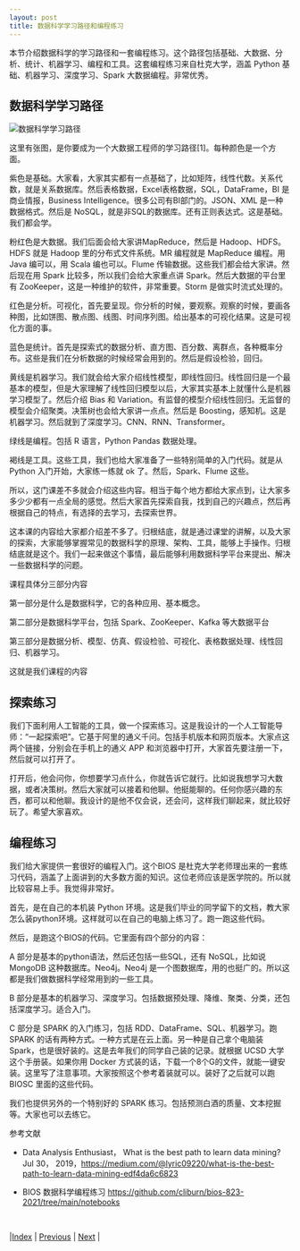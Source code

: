 ```yaml
---
layout: post
title: 数据科学学习路径和编程练习
---
```


本节介绍数据科学的学习路径和一套编程练习。这个路径包括基础、大数据、分析、统计、机器学习、编程和工具。这套编程练习来自杜克大学，涵盖 Python 基础、机器学习、深度学习、Spark 大数据编程。非常优秀。

## 数据科学学习路径

![数据科学学习路径](fig/path.webp "数据科学学习路径") 

这里有张图，是你要成为一个大数据工程师的学习路径[1]。每种颜色是一个方面。

紫色是基础。大家看，大家其实都有一点基础了，比如矩阵，线性代数。关系代数，就是关系数据库。然后表格数据，Excel表格数据，SQL，DataFrame，BI 是商业情报，Business Intelligence。很多公司有BI部门的。JSON、XML 是一种数据格式。然后是 NoSQL，就是非SQL的数据库。还有正则表达式。这是基础。我们都会学。

粉红色是大数据。我们后面会给大家讲MapReduce，然后是 Hadoop、HDFS。HDFS 就是 Hadoop 里的分布式文件系统。MR 编程就是 MapReduce 编程。用 Java 编可以，用 Scala 编也可以。Flume 传输数据。这些我们都会给大家讲。然后现在用 Spark 比较多，所以我们会给大家重点讲 Spark。然后大数据的平台里有 ZooKeeper，这是一种维护的软件，非常重要。Storm 是做实时流式处理的。

红色是分析。可视化，首先要呈现。你分析的时候，要观察。观察的时候，要画各种图，比如饼图、散点图、线图、时间序列图。给出基本的可视化结果。这是可视化方面的事。

蓝色是统计。首先是探索式的数据分析、直方图、百分数、离群点，各种概率分布。这些是我们在分析数据的时候经常会用到的。然后是假设检验，回归。

黄线是机器学习。我们就会给大家介绍线性模型，即线性回归。线性回归是一个最基本的模型，但是大家理解了线性回归模型以后，大家其实基本上就懂什么是机器学习模型了。然后介绍 Bias 和 Variation。有监督的模型介绍线性回归。无监督的模型会介绍聚类。决策树也会给大家讲一点点。然后是 Boosting，感知机。这是机器学习。然后就到了深度学习。CNN、RNN、Transformer。

绿线是编程。包括 R 语言，Python Pandas 数据处理。

褐线是工具。这些工具，我们也给大家准备了一些特别简单的入门代码。就是从 Python 入门开始，大家练一练就 ok 了。然后，Spark、Flume 这些。

所以，这门课差不多就会介绍这些内容。相当于每个地方都给大家点到，让大家多多少少都有一点全局的感觉。然后大家首先探索自我，找到自己的兴趣点，然后再根据自己的特点，有选择的去学习，去探索世界。

这本课的内容给大家都介绍差不多了。归根结底，就是通过课堂的讲解，以及大家的探索，大家能够掌握常见的数据科学的原理、架构、工具，能够上手操作。归根结底就是这个。我们一起来做这个事情，最后能够利用数据科学平台来提出、解决一些数据科学的问题。

课程具体分三部分内容

第一部分是什么是数据科学，它的各种应用、基本概念。

第二部分是数据科学平台，包括 Spark、ZooKeeper、Kafka 等大数据平台

第三部分是数据分析、模型、仿真、假设检验、可视化、表格数据处理、线性回归、机器学习。

这就是我们课程的内容

## 探索练习

我们下面利用人工智能的工具，做一个探索练习。这是我设计的一个人工智能导师：“一起探索吧”。它基于阿里的通义千问。包括手机版本和网页版本。大家点这两个链接，分别会在手机上的通义 APP 和浏览器中打开，大家首先要注册一下，然后就可以打开了。

打开后，他会问你，你想要学习点什么，你就告诉它就行。比如说我想学习大数据，或者决策树。然后大家就可以接着和他聊。他挺能聊的。任何你感兴趣的东西，都可以和他聊。我设计的是他不仅会说，还会问，这样我们聊起来，就比较好玩了。希望大家喜欢。

## 编程练习

我们给大家提供一套很好的编程入门。这个BIOS 是杜克大学老师理出来的一套练习代码，涵盖了上面讲到的大多数方面的知识。这位老师应该是医学院的。所以就比较容易上手。我觉得非常好。

首先，是在自己的本机装 Python 环境。这是我们毕业的同学留下的文档，教大家怎么装python环境。这样就可以在自己的电脑上练习了。跑一跑这些代码。

然后，是跑这个BIOS的代码。它里面有四个部分的内容：

A 部分是基本的python语法，然后还包括一些SQL，还有 NoSQL，比如说 MongoDB 这种数据库。Neo4j。Neo4j 是一个图数据库，用的也挺广的。所以这都是我们做数据科学经常用到的一些工具。

B 部分是基本的机器学习、深度学习。包括数据预处理、降维、聚类、分类，还包括深度学习。适合入门。

C 部分是 SPARK 的入门练习，包括 RDD、DataFrame、SQL、机器学习。跑 SPARK 的话有两种方式。一种方式是在云上面。另一种是自己拿个电脑装Spark，也是很好装的。这是去年我们的同学自己装的记录。就根据 UCSD 大学这个手册装。如果你用 Docker 方式装的话，下载一个8个G的文件，就能一键安装。这里写了注意事项。大家按照这个参考着装就可以。装好了之后就可以跑 BIOSC 里面的这些代码。

我们也提供另外的一个特别好的 SPARK 练习。包括预测白酒的质量、文本挖掘等。大家也可以去练它。

参考文献

- Data Analysis Enthusiast， What is the best path to learn data mining? Jul 30， 2019，https://medium.com/@lyric09220/what-is-the-best-path-to-learn-data-mining-edf4da6c6823

- BIOS 数据科学编程练习  https://github.com/cliburn/bios-823-2021/tree/main/notebooks

<br/>

|[Index](../) | [Previous](3-5-flow-cap) | [Next](3-9-tool) |
